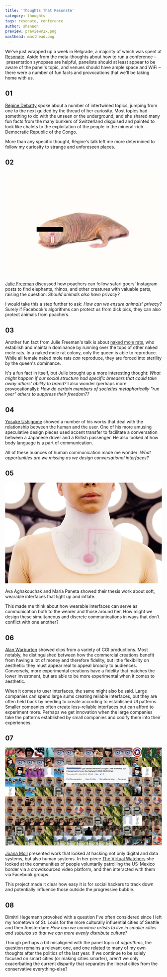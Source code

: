 ```yaml
---
title: 'Thoughts That Resonate'
category: thoughts
tags: resonate, conference
author: shannon
preview: preview@2x.png
masthead: masthead.png 
---
```


We've just wrapped up a week in Belgrade, a majority of which was spent at [Resonate](http://resonate.io/2017/). Aside from the meta-thoughts about how to run a conference – presentation synopses are helpful, panelists should at least appear to be aware of the panel's topic, and venues should have ample space and WiFi – there were a number of fun facts and provocations that we'll be taking home with us.

## 01

[Régine Debatty](http://we-make-money-not-art.com/about/) spoke about a number of intertwined topics, jumping from one to the next guided by the thread of her curiosity. Most topics had something to do with the unseen or the underground, and she shared many fun facts from the many bunkers of Switzerland disguised and painted to look like chalets to the exploitation of the people in the mineral-rich Democratic Republic of the Congo.

More than any specific thought, Régine's talk left me more determined to follow my curiosity to strange and unforeseen places.

## 02

![Julie](04-24-resonate/Julie.jpg)

[Julie Freeman](http://www.translatingnature.org) discussed how poachers can follow safari goers' Instagram posts to find elephants, rhinos, and other creatures with valuable parts, raising the question: _Should animals also have privacy?_

I would take this a step further to ask: _How can we ensure animals' privacy?_ Surely if Facebook's algorithms can protect us from dick pics, they can also protect animals from poachers.

## 03

Another fun fact from Julie Freeman's talk is about [naked mole rats](http://rat.systems/colony/), who establish and maintain dominance by running over the tops of other naked mole rats. In a naked mole rat colony, only the queen is able to reproduce. While all female naked mole rats _can_ reproduce, they are forced into sterility by the queen's dominance.

It's a fun fact in itself, but Julie brought up a more interesting thought: _What might happen if our social structure had specific breeders that could take away others' ability to breed?_ I also wonder (perhaps more provocationally): _How do certain members of societies metaphorically "run over" others to suppress their freedom??_


## 04

[Yosuke Ushigome](http://www.yosukeushigo.me) showed a number of his works that deal with the relationship between the human and the user. One of his more amusing speculative design pieces used accent transfer to facilitate a conversation between a Japanese driver and a British passenger. He also looked at how body language is a part of communication.

All of these nuances of human communication made me wonder: _What opportunities are we missing as we design conversational interfaces?_

## 05

![Ava and Maria](04-24-resonate/AvaAndMaria.jpg)

Ava Aghakouchak and Maria Paneta showed their thesis work about soft, wearable interfaces that light up and inflate.

This made me think about how wearable interfaces can serve as communication both to the wearer and those around her. How might we design these simultaneous and discrete communications in ways that don't conflict with one another?

## 06

[Alan Warburton](http://alanwarburton.co.uk) showed clips from a variety of CGI productions. Most notably, he distinguished between how the commercial creations benefit from having a lot of money and therefore fidelity, but little flexibility on aesthetic: they must appear real to appeal broadly to audiences. Conversely, more experimental creations have a fidelity that matches the lower investment, but are able to be more experimental when it comes to aesthetic.

When it comes to user interfaces, the same might also be said. Large companies can spend large sums creating reliable interfaces, but they are often held back by needing to create according to established UI patterns. Smaller companies often create less-reliable interfaces but can afford to experiment more. Perhaps we get innovation when the large companies take the patterns established by small companies and codify them into their experiences.

## 07

![Joana](04-24-resonate/Joana.png)

[Joana Moll](http://www.janavirgin.com) presented work that looked at hacking not only digital and data systems, but also human systems. In her piece [The Virtual Watchers](http://www.virtualwatchers.de/) she looked at the communities of people voluntarily patrolling the US-Mexico border via a crowdsourced video platform, and then interacted with them via Facebook groups.

This project made it clear how easy it is for social hackers to track down and potentially influence those outside the progressive bubble.

## 08

Dimitri Hegemann provoked with a question I've often considered since I left my hometown of St. Louis for the more culturally influential cities of Seattle and then Amsterdam: _How can we convince artists to live in smaller cities and suburbs so that we can more evenly distribute culture?_

Though perhaps a bit misaligned with the panel topic of _algorithms_, the question remains a relevant one, and one related to many of my own thoughts after the politics of the last year. If we continue to be solely focused on smart cities (or making cities smarter), aren't we only exacerbating the current disparity that separates the liberal cities from the conservative everything-else?
